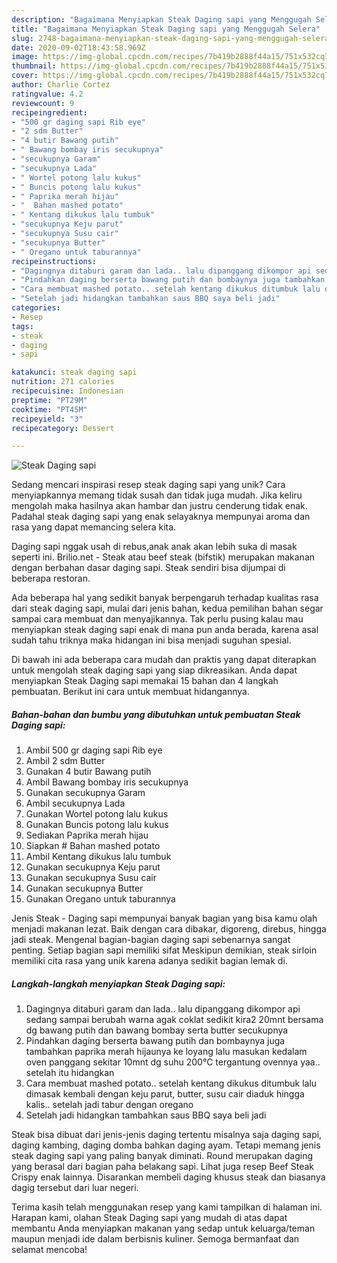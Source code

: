 ```yaml
---
description: "Bagaimana Menyiapkan Steak Daging sapi yang Menggugah Selera"
title: "Bagaimana Menyiapkan Steak Daging sapi yang Menggugah Selera"
slug: 2748-bagaimana-menyiapkan-steak-daging-sapi-yang-menggugah-selera
date: 2020-09-02T18:43:58.969Z
image: https://img-global.cpcdn.com/recipes/7b419b2888f44a15/751x532cq70/steak-daging-sapi-foto-resep-utama.jpg
thumbnail: https://img-global.cpcdn.com/recipes/7b419b2888f44a15/751x532cq70/steak-daging-sapi-foto-resep-utama.jpg
cover: https://img-global.cpcdn.com/recipes/7b419b2888f44a15/751x532cq70/steak-daging-sapi-foto-resep-utama.jpg
author: Charlie Cortez
ratingvalue: 4.2
reviewcount: 9
recipeingredient:
- "500 gr daging sapi Rib eye"
- "2 sdm Butter"
- "4 butir Bawang putih"
- " Bawang bombay iris secukupnya"
- "secukupnya Garam"
- "secukupnya Lada"
- " Wortel potong lalu kukus"
- " Buncis potong lalu kukus"
- " Paprika merah hijau"
- "  Bahan mashed potato"
- " Kentang dikukus lalu tumbuk"
- "secukupnya Keju parut"
- "secukupnya Susu cair"
- "secukupnya Butter"
- " Oregano untuk taburannya"
recipeinstructions:
- "Dagingnya ditaburi garam dan lada.. lalu dipanggang dikompor api sedang sampai berubah warna agak coklat sedikit kira2 20mnt bersama dg bawang putih dan bawang bombay serta butter secukupnya"
- "Pindahkan daging berserta bawang putih dan bombaynya juga tambahkan paprika merah hijaunya ke loyang lalu masukan kedalam oven panggang sekitar 10mnt dg suhu 200°C tergantung ovennya yaa.. setelah itu hidangkan"
- "Cara membuat mashed potato.. setelah kentang dikukus ditumbuk lalu dimasak kembali dengan keju parut, butter, susu cair diaduk hingga kalis.. setelah jadi tabur dengan oregano"
- "Setelah jadi hidangkan tambahkan saus BBQ saya beli jadi"
categories:
- Resep
tags:
- steak
- daging
- sapi

katakunci: steak daging sapi 
nutrition: 271 calories
recipecuisine: Indonesian
preptime: "PT29M"
cooktime: "PT45M"
recipeyield: "3"
recipecategory: Dessert

---
```



![Steak Daging sapi](https://img-global.cpcdn.com/recipes/7b419b2888f44a15/751x532cq70/steak-daging-sapi-foto-resep-utama.jpg)

Sedang mencari inspirasi resep steak daging sapi yang unik? Cara menyiapkannya memang tidak susah dan tidak juga mudah. Jika keliru mengolah maka hasilnya akan hambar dan justru cenderung tidak enak. Padahal steak daging sapi yang enak selayaknya mempunyai aroma dan rasa yang dapat memancing selera kita.

Daging sapi nggak usah di rebus,anak anak akan lebih suka di masak seperti ini. Brilio.net - Steak atau beef steak (bifstik) merupakan makanan dengan berbahan dasar daging sapi. Steak sendiri bisa dijumpai di beberapa restoran.

Ada beberapa hal yang sedikit banyak berpengaruh terhadap kualitas rasa dari steak daging sapi, mulai dari jenis bahan, kedua pemilihan bahan segar sampai cara membuat dan menyajikannya. Tak perlu pusing kalau mau menyiapkan steak daging sapi enak di mana pun anda berada, karena asal sudah tahu triknya maka hidangan ini bisa menjadi suguhan spesial.


Di bawah ini ada beberapa cara mudah dan praktis yang dapat diterapkan untuk mengolah steak daging sapi yang siap dikreasikan. Anda dapat menyiapkan Steak Daging sapi memakai 15 bahan dan 4 langkah pembuatan. Berikut ini cara untuk membuat hidangannya.

<!--inarticleads1-->

##### Bahan-bahan dan bumbu yang dibutuhkan untuk pembuatan Steak Daging sapi:

1. Ambil 500 gr daging sapi Rib eye
1. Ambil 2 sdm Butter
1. Gunakan 4 butir Bawang putih
1. Ambil  Bawang bombay iris secukupnya
1. Gunakan secukupnya Garam
1. Ambil secukupnya Lada
1. Gunakan  Wortel potong lalu kukus
1. Gunakan  Buncis potong lalu kukus
1. Sediakan  Paprika merah hijau
1. Siapkan  # Bahan mashed potato
1. Ambil  Kentang dikukus lalu tumbuk
1. Gunakan secukupnya Keju parut
1. Gunakan secukupnya Susu cair
1. Gunakan secukupnya Butter
1. Gunakan  Oregano untuk taburannya


Jenis Steak - Daging sapi mempunyai banyak bagian yang bisa kamu olah menjadi makanan lezat. Baik dengan cara dibakar, digoreng, direbus, hingga jadi steak. Mengenal bagian-bagian daging sapi sebenarnya sangat penting. Setiap bagian sapi memiliki sifat Meskipun demikian, steak sirloin memiliki cita rasa yang unik karena adanya sedikit bagian lemak di. 

<!--inarticleads2-->

##### Langkah-langkah menyiapkan Steak Daging sapi:

1. Dagingnya ditaburi garam dan lada.. lalu dipanggang dikompor api sedang sampai berubah warna agak coklat sedikit kira2 20mnt bersama dg bawang putih dan bawang bombay serta butter secukupnya
1. Pindahkan daging berserta bawang putih dan bombaynya juga tambahkan paprika merah hijaunya ke loyang lalu masukan kedalam oven panggang sekitar 10mnt dg suhu 200°C tergantung ovennya yaa.. setelah itu hidangkan
1. Cara membuat mashed potato.. setelah kentang dikukus ditumbuk lalu dimasak kembali dengan keju parut, butter, susu cair diaduk hingga kalis.. setelah jadi tabur dengan oregano
1. Setelah jadi hidangkan tambahkan saus BBQ saya beli jadi


Steak bisa dibuat dari jenis-jenis daging tertentu misalnya saja daging sapi, daging kambing, daging domba bahkan daging ayam. Tetapi memang jenis steak daging sapi yang paling banyak diminati. Round merupakan daging yang berasal dari bagian paha belakang sapi. Lihat juga resep Beef Steak Crispy enak lainnya. Disarankan membeli daging khusus steak dan biasanya dagig tersebut dari luar negeri. 

Terima kasih telah menggunakan resep yang kami tampilkan di halaman ini. Harapan kami, olahan Steak Daging sapi yang mudah di atas dapat membantu Anda menyiapkan makanan yang sedap untuk keluarga/teman maupun menjadi ide dalam berbisnis kuliner. Semoga bermanfaat dan selamat mencoba!
